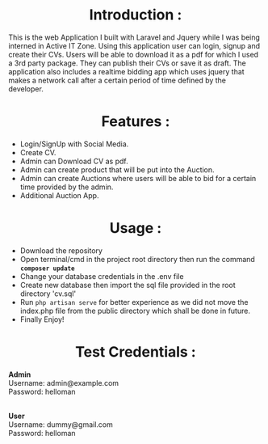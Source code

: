 <h1 style="text-align: center;">Introduction :</h1>
<p>This is the web Application I built with Laravel and Jquery while I was being interned in Active IT Zone. Using this application user can login, signup and create their CVs. Users will be able to download it as a pdf for which I used a 3rd party package. They can publish their CVs or save it as draft. The application also includes a realtime bidding app which uses jquery that makes a network call after a certain period of time defined by the developer.</p>



<h1 style="text-align: center;">Features :</h1>
<ul>
    <li>Login/SignUp with Social Media.</li>
    <li>Create CV.</li>
    <li>Admin can Download CV as pdf.</li>
    <li>Admin can create product that will be put into the Auction.</li>
    <li>Admin can create Auctions where users will be able to bid for a certain time provided by the admin.</li>
    <li>Additional Auction App.</li>
</ul>


<h1 style="text-align: center;">Usage :</h1>
<ul>
    <li>Download the repository</li>
    <li>Open terminal/cmd in the project root directory then run the command <b><code>composer update</code></b></li>
    <li>Change your database credentials in the .env file</li>
    <li>Create new database then import the sql file provided in the root directory 'cv.sql'</li>
    <li>Run <code>php artisan serve</code> for better experience as we did not move the index.php file from the public directory which shall be done in future.</li>
    <li>Finally Enjoy!</li>
</ul>

<h1 style="text-align: center;">Test Credentials :</h1>
<p>
    <b>Admin</b>
    <br>Username: admin@example.com
    <br>Password: helloman        
</p>
<p>
<br>
    <b>User</b>
    <br>Username: dummy@gmail.com
    <br>Password: helloman    
</p>
    
